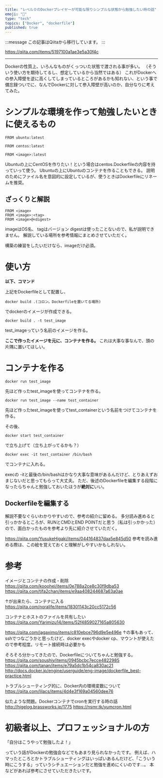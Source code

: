 ```yaml
---
title: "レベル０のDockerプレイヤーが可能な限りシンプルな状態から勉強したい時の話"
emoji: "📝"
type: "tech"
topics: ["Docker", "dockerfile"]
published: true
---
```


:::message
この記事はQiitaから移行しています。
:::

https://qiita.com/items/5197100a1ae3e5a30f4c

---

Dockerの性質上、いろんなものがくっついた状態で渡される事が多い。
（そういう使い方を期待してるし、想定しているから当然ではある）
これがDockerへの参入障壁を逆に高くしてしまっているところがあるかも知れない、という事で備忘録ついでに、なんでDockerに対して参入障壁が高いのか、自分なりに考えてみた。

# シンプルな環境を作って勉強したいときに使えるもの

``` ubuntu.Dockerfile
FROM ubuntu:latest
```

``` centos.Dockerfile
FROM centos:latest
```

``` other.Dockerfile
FROM <image>:latest
```

Ubuntuの上にCentOSを作りたい！という場合はcentos.Dockerfileの内容を持っていって使う。
Ubuntuの上にUbuntuのコンテナを作ることもできる。
説明のためにファイル名を意図的に設定しているが、使うときはDockerfileにリネームを推奨。

## ざっくりと解説

``` torisetsu.Dockerfile
FROM <image>
FROM <image>:<tag>
FROM <image>@<digest>
```

imageはOS名、
tagはバージョン
digestは使ったことないので、私が説明できません。
解説している場所を参考情報にまとめさせていただく。

構築の練習をしたいだけなら、imageだけ必須。

# 使い方
**以下、コマンド**

上記をDockerfileとして配置し、
```
docker build .(コロン。Dockerfileを置いてる場所)
```
でdockerのイメージが作成できる。
```
docker build . -t test_image
```
test_imageっていう名前のイメージを作る。

**ここで作ったイメージを元に、コンテナを作る。**
これは大事な事なんで、頭の片隅に置いてほしい。

# コンテナを作る
```
docker run test_image
```
先ほど作ったtest_imageを使ってコンテナを作る。
```
docker run test_image --name test_container
```
先ほど作ったtest_imageを使ってtest_containerという名前をつけてコンテナを作る。

その後、
```
docker start test_container
```
で立ち上げて（立ち上がってるかも？）
```
docker exec -it test_container /bin/bash
```
でコンテナに入れる。

execの -itと最後の/bin/bashはかなり大事な意味があるんだけど、とりあえずおまじないだと思ってもらって大丈夫。
ただ、後述のDockerfileを編集する段階になったらちゃんと勉強しておいたほうが**絶対に**いい。

## Dockerfileを編集する
解説不要なぐらいわかりやすいので、参考の紹介に留める。
多分読み進めると引っかかるところが、RUNとCMDとEND POINTだと思う（私は引っかかった）ので、面白かったものを参考より先に紹介させていただく。

https://qiita.com/YusukeHigaki/items/044164837daa5e845d50
参考を読み進める際は、この絵を覚えておくと理解がしやすいかもしれない。

# 参考
イメージとコンテナの作成・削除
https://qiita.com/kooohei/items/0e788a2ce8c30f9dba53
https://qiita.com/tifa2chan/items/e9aa408244687a63a0ae

↑が出来たら、コンテナに入る
https://qiita.com/noralife/items/18301143c20cc5172c56

コンテナとホストのファイルを共有したい
https://qiita.com/Yarimizu14/items/52f4859027165a805630

https://qiita.com/jagaximo/items/c810ebce796d9e5e496e
↑の事もあって、sshでつなごうかと思ったけど、docker execやdocker cp、マウントが使えたので参考程度。リモート接続時は必要かも

そろそろ分かってきたので、Dockerfileについてちゃんと勉強する。
https://qiita.com/soushiy/items/0945bcbc7ecce4822985
https://qiita.com/tanan/items/e79a5dc1b54ca830ac21
http://docs.docker.jp/engine/userguide/eng-image/dockerfile_best-practice.html

トラブルシューティング的に、Docker内の環境変数について
https://qiita.com/lilacs/items/4d4e3f169a04560dee76

似たような問題。Dockerコンテナでcronを実行する時の話
http://higelog.brassworks.jp/1775
https://nsmr.tk/yumcron.html

# 初級者以上、プロフェッショナルの方
「自分はこうやって勉強したよ！」

っていう話がDockerの勉強会などでもあまり見られなかったです。
例えば、ハマったところとかトラブルシューティングはいっぱいあるんだけど、「こういう時にこうする」っていうシチュエーションだと勉強を進めにくいのです…。
本などがあれば参考にさせていただきたいです。

